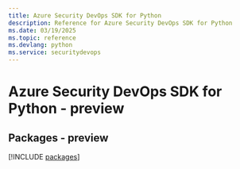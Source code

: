 ```yaml
---
title: Azure Security DevOps SDK for Python
description: Reference for Azure Security DevOps SDK for Python
ms.date: 03/19/2025
ms.topic: reference
ms.devlang: python
ms.service: securitydevops
---
```

# Azure Security DevOps SDK for Python - preview
## Packages - preview
[!INCLUDE [packages](security-devops-index.md)]